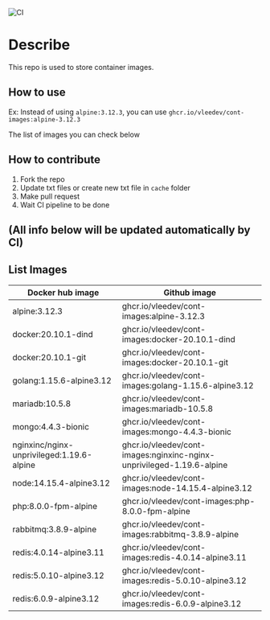 ![CI](https://github.com/vleedev/cont-images/workflows/CI/badge.svg)

# Describe
  This repo is used to store container images.
  
## How to use
  Ex: Instead of using `alpine:3.12.3`, you can use `ghcr.io/vleedev/cont-images:alpine-3.12.3`
  
  The list of images you can check below
   
## How to contribute
  1. Fork the repo
  2. Update txt files or create new txt file in `cache` folder
  3. Make pull request
  4. Wait CI pipeline to be done

## (All info below will be updated automatically by CI)

## List Images
Docker hub image | Github image 
---------------- | ------------ 
alpine:3.12.3 | ghcr.io/vleedev/cont-images:alpine-3.12.3 
docker:20.10.1-dind | ghcr.io/vleedev/cont-images:docker-20.10.1-dind 
docker:20.10.1-git | ghcr.io/vleedev/cont-images:docker-20.10.1-git 
golang:1.15.6-alpine3.12 | ghcr.io/vleedev/cont-images:golang-1.15.6-alpine3.12 
mariadb:10.5.8 | ghcr.io/vleedev/cont-images:mariadb-10.5.8 
mongo:4.4.3-bionic | ghcr.io/vleedev/cont-images:mongo-4.4.3-bionic 
nginxinc/nginx-unprivileged:1.19.6-alpine | ghcr.io/vleedev/cont-images:nginxinc-nginx-unprivileged-1.19.6-alpine 
node:14.15.4-alpine3.12 | ghcr.io/vleedev/cont-images:node-14.15.4-alpine3.12 
php:8.0.0-fpm-alpine | ghcr.io/vleedev/cont-images:php-8.0.0-fpm-alpine 
rabbitmq:3.8.9-alpine | ghcr.io/vleedev/cont-images:rabbitmq-3.8.9-alpine 
redis:4.0.14-alpine3.11 | ghcr.io/vleedev/cont-images:redis-4.0.14-alpine3.11 
redis:5.0.10-alpine3.12 | ghcr.io/vleedev/cont-images:redis-5.0.10-alpine3.12 
redis:6.0.9-alpine3.12 | ghcr.io/vleedev/cont-images:redis-6.0.9-alpine3.12 
